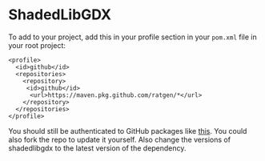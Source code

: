 # ShadedLibGDX

To add to your project, add this in your profile section in your `pom.xml` file in your root project:

```
<profile>
  <id>github</id>
  <repositories>
    <repository>
     <id>github</id>
      <url>https://maven.pkg.github.com/ratgen/*</url>
    </repository>
  </repositories>
</profile>
```

You should still be authenticated to GitHub packages like [this](https://docs.github.com/en/packages/working-with-a-github-packages-registry/working-with-the-apache-maven-registry#authenticating-to-github-packages). You could also fork the repo to update it yourself. Also change the versions of shadedlibgdx to the latest version of the dependency.
